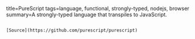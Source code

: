 title=PureScript
tags=language, functional, strongly-typed, nodejs, browser
summary=A strongly-typed language that transpiles to JavaScript.
~~~~~~

[Source](https://github.com/purescript/purescript)
